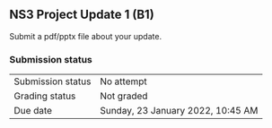 <h2>NS3 Project Update 1 (B1)</h2>Submit a pdf/pptx file about your update.

<h3>Submission status</h3><table>
<tbody><tr>
<td>Submission status</td>
<td>No attempt</td>
</tr>
<tr>
<td>Grading status</td>
<td>Not graded</td>
</tr>
<tr>
<td>Due date</td>
<td>Sunday, 23 January 2022, 10:45 AM</td>
</tr>

</tbody>
</table>




